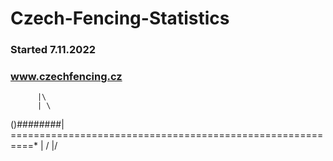 # Czech-Fencing-Statistics

### Started 7.11.2022
### www.czechfencing.cz



          |\
          | \
()########|  ==========================================================*
          | /
          |/
